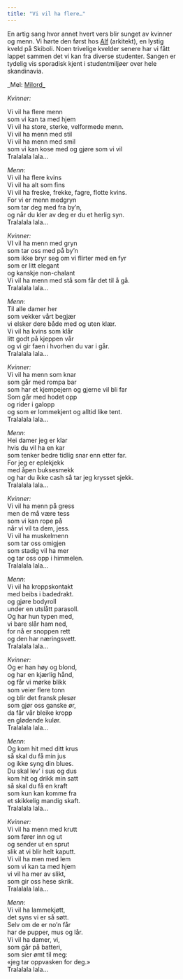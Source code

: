 ```yaml
---
title: "Vi vil ha flere…"
---
```


En artig sang hvor annet hvert vers blir sunget av kvinner  
og menn. Vi hørte den først hos [Alf][] (arkitekt), en lystig  
kveld på Skiboli. Noen trivelige kvelder senere har vi fått  
lappet sammen det vi kan fra diverse studenter. Sangen er  
tydelig vis sporadisk kjent i studentmiljøer over hele  
skandinavia.

\_Mel: [Milord\_][]

*Kvinner:*

Vi vil ha flere menn  
som vi kan ta med hjem  
Vi vil ha store, sterke, velformede menn.  
Vi vil ha menn med stil  
Vi vil ha menn med smil  
som vi kan kose med og gjøre som vi vil  
Tralalala lala…

*Menn:*  
Vi vil ha flere kvins  
Vi vil ha alt som fins  
Vi vil ha freske, frekke, fagre, flotte kvins.  
For vi er menn medgryn  
som tar deg med fra by’n,  
og når du kler av deg er du et herlig syn.  
Tralalala lala…

*Kvinner:*  
VI vil ha menn med gryn  
som tar oss med på by’n  
som ikke bryr seg om vi flirter med en fyr  
som er litt elegant  
og kanskje non-chalant  
Vi vil ha menn med stå som får det til å gå.  
Tralalala lala…

*Menn:*  
Til alle damer her  
som vekker vårt begjær  
vi elsker dere både med og uten klær.  
Vi vil ha kvins som klår  
litt godt på kjeppen vår  
og vi gir faen i hvorhen du var i går.  
Tralalala lala…

*Kvinner:*  
Vi vil ha menn som knar  
som går med rompa bar  
som har et kjempejern og gjerne vil bli far  
Som går med hodet opp  
og rider i galopp  
og som er lommekjent og alltid like tent.  
Tralalala lala…

*Menn:*  
Hei damer jeg er klar  
hvis du vil ha en kar  
som tenker bedre tidlig snar enn etter far.  
For jeg er eplekjekk  
med åpen buksesmekk  
og har du ikke cash så tar jeg krysset sjekk.  
Tralalala lala…

*Kvinner:*  
Vi vil ha menn på gress  
men de må være tess  
som vi kan rope på  
når vi vil ta dem, jess.  
Vi vil ha muskelmenn  
som tar oss omigjen  
som stadig vil ha mer  
og tar oss opp i himmelen.  
Tralalala lala…

*Menn:*  
Vi vil ha kroppskontakt  
med beibs i badedrakt.  
og gjøre bodyroll  
under en utslått parasoll.  
Og har hun typen med,  
vi bare slår ham ned,  
for nå er snoppen rett  
og den har næringsvett.  
Tralalala lala…

*Kvinner:*  
Og er han høy og blond,  
og har en kjærlig hånd,  
og får vi mørke blikk  
som veier ﬂere tonn  
og blir det fransk plesør  
som gjør oss ganske ør,  
da får vår bleike kropp  
en glødende kulør.  
Tralalala lala…

*Menn:*  
Og kom hit med ditt krus  
så skal du få min jus  
og ikke syng din blues.  
Du skal lev’ i sus og dus  
kom hit og drikk min satt  
så skal du få en kraft  
som kun kan komme fra  
et skikkelig mandig skaft.  
Tralalala lala…

*Kvinner:*  
Vi vil ha menn med krutt  
som fører inn og ut  
og sender ut en sprut  
slik at vi blir helt kaputt.  
Vi vil ha men med lem  
som vi kan ta med hjem  
vi vil ha mer av slikt,  
som gir oss hese skrik.  
Tralalala lala…

*Menn:*  
Vi vil ha lammekjøtt,  
det syns vi er så søtt.  
Selv om de er no’n får  
har de pupper, mus og lår.  
Vi vil ha damer, vi,  
som går på batteri,  
som sier ømt til meg:  
«jeg tar oppvasken for deg.»  
Tralalala lala…

  [Alf]: http://org.ntnu.no/alf/
  [Milord\_]: http://www.youtube.com/watch?v=bGoM7hqWU0Y